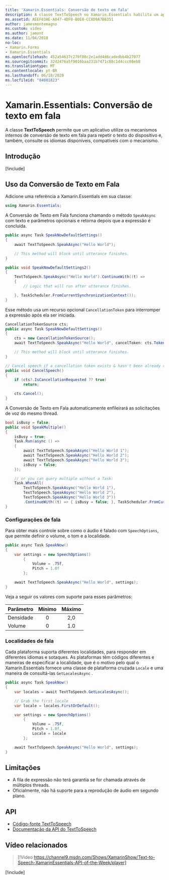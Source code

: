 ```yaml
---
title: 'Xamarin.Essentials: Conversão de texto em fala'
description: A classe TextToSpeech no Xamarin.Essentials habilita um aplicativo a utilizar os mecanismos internos de conversão de texto em fala para falar sobre o texto do dispositivo e também para consultar os idiomas disponíveis para os quais o mecanismo pode dar suporte.
ms.assetid: AEEF03AE-A047-4DF0-B0E8-CC8D9A7B8351
author: jamesmontemagno
ms.custom: video
ms.author: jamont
ms.date: 11/04/2018
no-loc:
- Xamarin.Forms
- Xamarin.Essentials
ms.openlocfilehash: 452a54637c270f80c2e1add4d6cadedbb4b27077
ms.sourcegitcommit: 32d2476a5f9016baa231b7471c88c1d4ccc08eb8
ms.translationtype: MT
ms.contentlocale: pt-BR
ms.lasthandoff: 06/18/2020
ms.locfileid: "84801823"
---
```

# <a name="xamarinessentials-text-to-speech"></a>Xamarin.Essentials: Conversão de texto em fala

A classe **TextToSpeech** permite que um aplicativo utilize os mecanismos internos de conversão de texto em fala para repetir o texto do dispositivo e, também, consulte os idiomas disponíveis, compatíveis com o mecanismo.

## <a name="get-started"></a>Introdução

[!include[](~/essentials/includes/get-started.md)]

## <a name="using-text-to-speech"></a>Uso da Conversão de Texto em Fala

Adicione uma referência a Xamarin.Essentials em sua classe:

```csharp
using Xamarin.Essentials;
```

A Conversão de Texto em Fala funciona chamando o método `SpeakAsync` com texto e parâmetros opcionais e retorna depois que a expressão é concluída.

```csharp
public async Task SpeakNowDefaultSettings()
{
    await TextToSpeech.SpeakAsync("Hello World");

    // This method will block until utterance finishes.
}

public void SpeakNowDefaultSettings2()
{
    TextToSpeech.SpeakAsync("Hello World").ContinueWith((t) =>
    {
        // Logic that will run after utterance finishes.

    }, TaskScheduler.FromCurrentSynchronizationContext());
}
```

Esse método usa um recurso opcional `CancellationToken` para interromper a expressão após ela ser iniciada.

```csharp
CancellationTokenSource cts;
public async Task SpeakNowDefaultSettings()
{
    cts = new CancellationTokenSource();
    await TextToSpeech.SpeakAsync("Hello World", cancelToken: cts.Token);

    // This method will block until utterance finishes.
}

// Cancel speech if a cancellation token exists & hasn't been already requested.
public void CancelSpeech()
{
    if (cts?.IsCancellationRequested ?? true)
        return;

    cts.Cancel();
}
```

A Conversão de Texto em Fala automaticamente enfileirará as solicitações de voz do mesmo thread.

```csharp
bool isBusy = false;
public void SpeakMultiple()
{
    isBusy = true;
    Task.Run(async () =>
    {
        await TextToSpeech.SpeakAsync("Hello World 1");
        await TextToSpeech.SpeakAsync("Hello World 2");
        await TextToSpeech.SpeakAsync("Hello World 3");
        isBusy = false;
    });

    // or you can query multiple without a Task:
    Task.WhenAll(
        TextToSpeech.SpeakAsync("Hello World 1"),
        TextToSpeech.SpeakAsync("Hello World 2"),
        TextToSpeech.SpeakAsync("Hello World 3"))
        .ContinueWith((t) => { isBusy = false; }, TaskScheduler.FromCurrentSynchronizationContext());
}
```

### <a name="speech-settings"></a>Configurações de fala

Para obter mais controle sobre como o áudio é falado com `SpeechOptions`, que permite definir o volume, o tom e a localidade.

```csharp
public async Task SpeakNow()
{
    var settings = new SpeechOptions()
        {
            Volume = .75f,
            Pitch = 1.0f
        };

    await TextToSpeech.SpeakAsync("Hello World", settings);
}
```

Veja a seguir os valores com suporte para esses parâmetros:

| Parâmetro | Mínimo | Máximo |
| --- | :---: | :---: |
| Densidade | 0 | 2,0 |
| Volume | 0 | 1.0 |

### <a name="speech-locales"></a>Localidades de fala

Cada plataforma suporta diferentes localidades, para responder em diferentes idiomas e sotaques. As plataformas têm códigos diferentes e maneiras de especificar a localidade, que é o motivo pelo qual o Xamarin.Essentials fornece uma classe de plataforma cruzada `Locale` e uma maneira de consultá-las `GetLocalesAsync` .

```csharp
public async Task SpeakNow()
{
    var locales = await TextToSpeech.GetLocalesAsync();

    // Grab the first locale
    var locale = locales.FirstOrDefault();

    var settings = new SpeechOptions()
        {
            Volume = .75f,
            Pitch = 1.0f,
            Locale = locale
        };

    await TextToSpeech.SpeakAsync("Hello World", settings);
}
```

## <a name="limitations"></a>Limitações

- A fila de expressão não terá garantia se for chamada através de múltiplos threads.
- Oficialmente, não há suporte para a reprodução de áudio em segundo plano.

## <a name="api"></a>API

- [Código-fonte TextToSpeech](https://github.com/xamarin/Essentials/tree/main/Xamarin.Essentials/TextToSpeech)
- [Documentação da API do TextToSpeech](xref:Xamarin.Essentials.TextToSpeech)

## <a name="related-video"></a>Vídeo relacionados

> [!Video https://channel9.msdn.com/Shows/XamarinShow/Text-to-Speech-XamarinEssentials-API-of-the-Week/player]

[!include[](~/essentials/includes/xamarin-show-essentials.md)]
